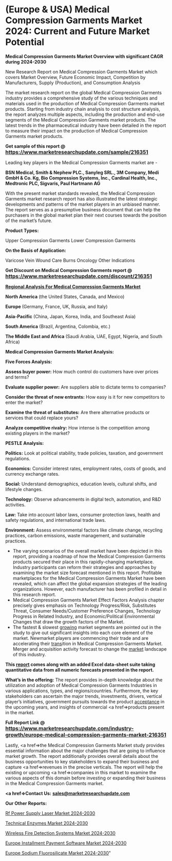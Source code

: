 # (Europe & USA) Medical Compression Garments Market 2024: Current and Future Market Potential

<strong>Medical Compression Garments Market Overview with significant CAGR during 2024-2030</strong>

New Research Report on Medical Compression Garments Market which covers Market Overview, Future Economic Impact, Competition by Manufacturers, Supply (Production), and Consumption Analysis

The market research report on the global Medical Compression Garments industry provides a comprehensive study of the various techniques and materials used in the production of Medical Compression Garments market products. Starting from industry chain analysis to cost structure analysis, the report analyzes multiple aspects, including the production and end-use segments of the Medical Compression Garments market products. The latest trends in the pharmaceutical industry have been detailed in the report to measure their impact on the production of Medical Compression Garments market products.

<strong>Get sample of this report @ <a href=https://www.marketresearchupdate.com/sample/216351><font size=3 color=#0000ff>https://www.marketresearchupdate.com/sample/216351</font></a></strong>

Leading key players in the Medical Compression Garments market are -

<strong>BSN Medical, Smith & Nephew PLC., Sanyleg SRL., 3M Company, Medi GmbH & Co. Kg, Bio Compression Systems, Inc., Cardinal Health, Inc., Medtronic PLC, Sigvaris, Paul Hartmann AG</strong>

With the present market standards revealed, the Medical Compression Garments market research report has also illustrated the latest strategic developments and patterns of the market players in an unbiased manner. The report serves as a presumptive business document that can help the purchasers in the global market plan their next courses towards the position of the market’s future.

<strong>Product Types:</strong>

Upper Compression Garments
Lower Compression Garments

<strong>On the Basis of Application:</strong>

Varicose Vein
Wound Care
Burns
Oncology
Other Indications

<strong>Get Discount on Medical Compression Garments report @ <a href=https://www.marketresearchupdate.com/discount/216351><font size=3 color=#0000ff>https://www.marketresearchupdate.com/discount/216351</font></a></strong>

<strong><u><b>Regional Analysis For Medical Compression Garments Market</b></u></strong>

<strong><b>North America</b></strong> (the United States, Canada, and Mexico)

<strong><b>Europe </b></strong>(Germany, France, UK, Russia, and Italy)

<strong><b>Asia-Pacific</b></strong> (China, Japan, Korea, India, and Southeast Asia)

<strong><b>South America</b></strong> (Brazil, Argentina, Colombia, etc.)

<strong><b>The Middle East and Africa</b></strong> (Saudi Arabia, UAE, Egypt, Nigeria, and South Africa)

<strong>Medical Compression Garments Market Analysis:</strong>

<strong>Five Forces Analysis:</strong>

<strong>Assess buyer power:</strong> How much control do customers have over prices and terms?

<strong>Evaluate supplier power:</strong> Are suppliers able to dictate terms to companies?

<strong>Consider the threat of new entrants:</strong> How easy is it for new competitors to enter the market?

<strong>Examine the threat of substitutes:</strong> Are there alternative products or services that could replace yours?

<strong>Analyze competitive rivalry:</strong> How intense is the competition among existing players in the market?

<strong>PESTLE Analysis:</strong>

<strong>Politics:</strong> Look at political stability, trade policies, taxation, and government regulations.

<strong>Economics:</strong> Consider interest rates, employment rates, costs of goods, and currency exchange rates.

<strong>Social:</strong> Understand demographics, education levels, cultural shifts, and lifestyle changes.

<strong>Technology:</strong> Observe advancements in digital tech, automation, and R&D activities.

<strong>Law:</strong> Take into account labor laws, consumer protection laws, health and safety regulations, and international trade laws.

<strong>Environment:</strong> Assess environmental factors like climate change, recycling practices, carbon emissions, waste management, and sustainable practices.

<ul>
  <li>The varying scenarios of the overall market have been depicted in this report, providing a roadmap of how the Medical Compression Garments products secured their place in this rapidly-changing marketplace. Industry participants can reform their strategies and approaches by examining the market size forecast mentioned in this report. Profitable marketplaces for the Medical Compression Garments Market have been revealed, which can affect the global expansion strategies of the leading organizations. However, each manufacturer has been profiled in detail in this research report.</li>
  <li>Medical Compression Garments Market Effect Factors Analysis chapter precisely gives emphasis on Technology Progress/Risk, Substitutes Threat, Consumer Needs/Customer Preference Changes, Technology Progress in Related Industry, and Economic/Political Environmental Changes that draw the growth factors of the Market.</li>
  <li>The fastest &amp; slowest <a href=ASDF991299>growing</a> market segments are pointed out in the study to give out significant insights into each core element of the market. Newmarket players are commencing their trade and are accelerating their <a href=>trans</a>ition in Medical Compression Garments Market. Merger and acquisition activity forecast to change the <a href=>market</a> landscape of this industry.</li>
</ul>
<strong>This <a href=>report</a> comes along with an added Excel data-sheet suite taking quantitative data from all numeric forecasts presented in the report.</strong>

<strong>What’s in the offering:</strong> The report provides in-depth knowledge about the utilization and adoption of Medical Compression Garments Industries in various applications, types, and regions/countries. Furthermore, the key stakeholders can ascertain the major trends, investments, drivers, vertical player’s initiatives, government pursuits towards the product <a href=ASDF881288>acceptance</a> in the upcoming years, and insights of commercial <a href=>products</a> present in the market.

<strong>Full Report Link @ <a href=https://www.marketresearchupdate.com/industry-growth/europe-medical-compression-garments-market-216351><font size=3 color=#0000ff>https://www.marketresearchupdate.com/industry-growth/europe-medical-compression-garments-market-216351</font></a></strong>

Lastly, <a href=>the</a> Medical Compression Garments Market study provides essential information about the major challenges that are going to influence market growth. The report additionally provides overall details about the business opportunities to key stakeholders to expand their business and capture <a href=>revenues</a> in the precise verticals. The report will help the existing or upcoming <a href=>companies</a> in this market to examine the various aspects of this domain before investing or expanding their business in the Medical Compression Garments market.

<strong><a href=><strong>Contact Us:</strong></a></strong>
<strong>sales@marketresearchupdate.com</strong>

<strong>Our Other Reports:</strong>

<a href=https://www.linkedin.com/pulse/rf-power-supply-laser-market-202-what-factors-drive-upcoming>Rf Power Supply Laser Market 2024-2030</a>

<a href=https://www.linkedin.com/pulse/technical-enzymes-market-size-trends-consumption>Technical Enzymes Market 2024-2030</a>

<a href=https://www.linkedin.com/pulse/wireless-fire-detection-systems-market-2023-remarking>Wireless Fire Detection Systems Market 2024-2030</a>

<a href=https://www.linkedin.com/pulse/europe-installment-payment-software-market-ynd5f/>Europe Installment Payment Software Market 2024-2030</a>

<a href=https://www.linkedin.com/pulse/europe-sodium-fluorosilicate-market-research-13waf/>Europe Sodium Fluorosilicate Market 2024-2030</a>"
